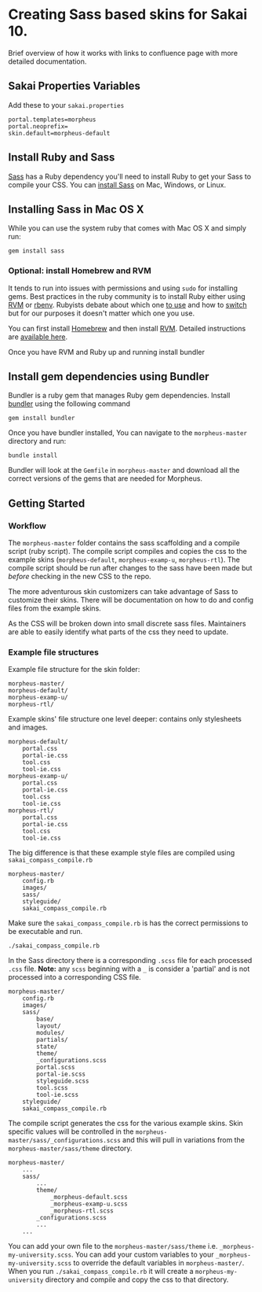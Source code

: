 # Creating Sass based skins for Sakai 10.

Brief overview of how it works with links to confluence page with more detailed documentation.

## Sakai Properties Variables

Add these to your `sakai.properties`

```   
portal.templates=morpheus
portal.neoprefix=
skin.default=morpheus-default
```  


## Install Ruby and Sass

[Sass](http://sass-lang.com/) has a Ruby dependency you'll need to install Ruby to get your Sass to compile your CSS. You can [install Sass](http://sass-lang.com/install) on Mac, Windows, or Linux.

## Installing Sass in Mac OS X
While you can use the system ruby that comes with Mac OS X and simply run:

```
gem install sass
```

### Optional: install Homebrew and RVM 
It tends to run into issues with permissions and using `sudo` for installing gems. Best practices in the ruby community is to install Ruby either using [RVM](https://rvm.io/) or [rbenv](https://github.com/sstephenson/rbenv). Rubyists debate about which one [to use](http://jonathan-jackson.net/rvm-and-rbenv) and how to [switch](http://edapx.com/2013/05/23/switching-from-rvm-to-rbenv/) but for our purposes it doesn't matter which one you use.

You can first install [Homebrew](http://brew.sh/) and then install [RVM](https://rvm.io/). Detailed instructions are [available here](http://www.interworks.com/blogs/ckaukis/2013/03/05/installing-ruby-200-rvm-and-homebrew-mac-os-x-108-mountain-lion). 

Once you have RVM and Ruby up and running install bundler

## Install gem dependencies using Bundler

Bundler is a ruby gem that manages Ruby gem dependencies. Install [bundler](http://bundler.io/) using the following command

```
gem install bundler
``` 

Once you have bundler installed, You can navigate to the `morpheus-master` directory and run:

```
bundle install
``` 

Bundler will look at the `Gemfile` in `morpheus-master` and download all the correct versions of the gems that are needed for Morpheus.

## Getting Started


### Workflow
The `morpheus-master` folder contains the sass scaffolding and a compile script (ruby script). The compile script compiles and copies the css to the example skins (`morpheus-default`, `morpheus-examp-u`, `morpheus-rtl`). The compile script should be run after changes to the sass have been made but _before_ checking in the new CSS to the repo.

The more adventurous skin customizers can take advantage of Sass to customize their skins. There will be documentation on how to do and config files from the example skins. 

As the CSS will be broken down into small discrete sass files. Maintainers are able to easily identify what parts of the css they need to update. 

### Example file structures
Example file structure for the skin folder:   

```
morpheus-master/  
morpheus-default/
morpheus-examp-u/  
morpheus-rtl/  
```

Example skins' file structure one level deeper: contains only stylesheets and images.

```   
morpheus-default/     
	portal.css      
	portal-ie.css        
	tool.css     
	tool-ie.css   
morpheus-examp-u/
	portal.css   
	portal-ie.css     
	tool.css   
	tool-ie.css  
morpheus-rtl/
	portal.css   
	portal-ie.css     
	tool.css   
	tool-ie.css  
```   

The big difference is that these example style files are compiled using `sakai_compass_compile.rb`
 
```   
morpheus-master/
	config.rb         
	images/
	sass/
	styleguide/
	sakai_compass_compile.rb     
```   

Make sure the `sakai_compass_compile.rb` is has the correct permissions to be executable and run. 

```
./sakai_compass_compile.rb
```

In the Sass directory there is a corresponding `.scss` file for each processed `.css` file. __Note:__ any `scss` beginning with a `_` is consider a 'partial' and is not processed into a corresponding CSS file. 

```   
morpheus-master/
	config.rb            
	images/
	sass/
		base/
		layout/
		modules/
		partials/
		state/
		theme/
		_configurations.scss
		portal.scss
		portal-ie.scss
		styleguide.scss
		tool.scss
		tool-ie.scss
	styleguide/
	sakai_compass_compile.rb
```

The compile script generates the css for the various example skins. Skin specific values will be controlled in the `morpheus-master/sass/_configurations.scss` and this will pull in variations from the `morpheus-master/sass/theme` directory.

```   
morpheus-master/
	...
	sass/
		...
		theme/
			_morpheus-default.scss
			_morpheus-examp-u.scss  
			_morpheus-rtl.scss	
		_configurations.scss
		...  
	...       
```

You can add your own file to the `morpheus-master/sass/theme` i.e. `_morpheus-my-university.scss`.  You can add your custom variables to your `_morpheus-my-university.scss` to override the default variables in `morpheus-master/`.
When you run `./sakai_compass_compile.rb` it  will create a `morpheus-my-university` directory and compile and copy the css to that directory.

  

